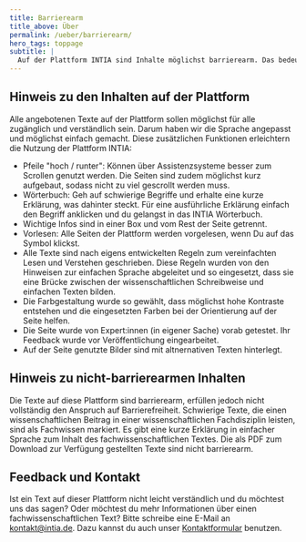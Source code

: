 ```yaml
---
title: Barrierearm
title_above: Über
permalink: /ueber/barrierearm/
hero_tags: toppage
subtitle: |
  Auf der Plattform INTIA sind Inhalte möglichst barrierearm. Das bedeutet die Sprache ist einfach und die verwendete Schrift ist gut lesbar. Wir bitten ausdrücklich um deine Mithilfe, wenn das nicht überall gut gelungen ist!
---
```


## Hinweis zu den Inhalten auf der Plattform

Alle angebotenen Texte auf der Plattform sollen möglichst für alle zugänglich und verständlich sein. Darum haben wir die Sprache angepasst und möglichst einfach gemacht. Diese zusätzlichen Funktionen erleichtern die Nutzung der Plattform INTIA:

- Pfeile "hoch / runter": Können über Assistenzsysteme besser zum Scrollen genutzt werden. Die Seiten sind zudem möglichst kurz aufgebaut, sodass nicht zu viel gescrollt werden muss.
- Wörterbuch: Geh auf schwierige Begriffe und erhalte eine kurze Erklärung, was dahinter steckt. Für eine ausführliche Erklärung einfach den Begriff anklicken und du gelangst in das INTIA Wörterbuch.
- Wichtige Infos sind in einer Box und vom Rest der Seite getrennt.
- Vorlesen: Alle Seiten der Plattform werden vorgelesen, wenn Du auf das Symbol klickst.
- Alle Texte sind nach eigens entwickelten Regeln zum vereinfachten Lesen und Verstehen geschrieben. Diese Regeln wurden von den Hinweisen zur einfachen Sprache abgeleitet und so eingesetzt, dass sie eine Brücke zwischen der wissenschaftlichen Schreibweise und einfachen Texten bilden.
- Die Farbgestaltung wurde so gewählt, dass möglichst hohe Kontraste entstehen und die eingesetzten Farben bei der Orientierung auf der Seite helfen.
- Die Seite wurde von Expert:innen (in eigener Sache) vorab getestet. Ihr Feedback wurde vor Veröffentlichung eingearbeitet.
- Auf der Seite genutzte Bilder sind mit altnernativen Texten hinterlegt.

## Hinweis zu nicht-barrierearmen Inhalten

Die Texte auf diese Plattform sind barrierearm, erfüllen jedoch nicht vollständig den Anspruch auf Barrierefreiheit. Schwierige Texte, die einen wissenschaftlichen Beitrag in einer wissenschaftlichen Fachdisziplin leisten, sind als Fachwissen markiert. Es gibt eine kurze Erklärung in einfacher Sprache zum Inhalt des fachwissenschaftlichen Textes. Die als PDF zum Download zur Verfügung gestellten Texte sind nicht barrierearm.

## Feedback und Kontakt

Ist ein Text auf dieser Plattform nicht leicht verständlich und du möchtest uns das sagen? Oder möchtest du mehr Informationen über einen fachwissenschaftlichen Text? Bitte schreibe eine E-Mail an [kontakt@intia.de](mailto:kontakt@intia.de). Dazu kannst du auch
unser [Kontaktformular](/mitmachen/kontakt/) benutzen.
